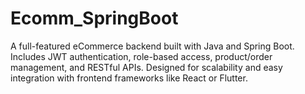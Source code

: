 # Ecomm_SpringBoot
A full-featured eCommerce backend built with Java and Spring Boot. Includes JWT authentication, role-based access, product/order management, and RESTful APIs. Designed for scalability and easy integration with frontend frameworks like React or Flutter.
